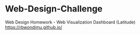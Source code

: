 # Web-Design-Challenge
Web Design Homework - Web Visualization Dashboard (Latitude)
https://rbwondimu.github.io/
